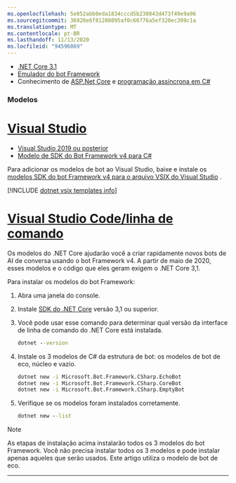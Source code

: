 ```yaml
---
ms.openlocfilehash: 5e052abb0eda1834cccd5b230843d473f49e9a96
ms.sourcegitcommit: 36928e6f81288095af0c66776a5ef320ec309c1a
ms.translationtype: MT
ms.contentlocale: pt-BR
ms.lasthandoff: 11/13/2020
ms.locfileid: "94596869"
---
```

<!-- Include under "Prerequisites" header in the files:
bot-builder-tutorial-create-basic-bot.md and bot-builder-dotnet-sdk-quickstart.md -->

- [.NET Core 3.1](https://dotnet.microsoft.com/download)
- [Emulador do bot Framework](https://aka.ms/bot-framework-emulator-readme)
- Conhecimento de [ASP.Net Core](https://docs.microsoft.com/aspnet/core/) e [programação assíncrona em C#](https://docs.microsoft.com/dotnet/csharp/programming-guide/concepts/async/index)

### <a name="templates"></a>Modelos

# <a name="visual-studio"></a>[Visual Studio](#tab/vs)

- [Visual Studio 2019 ou posterior](https://www.visualstudio.com/downloads)
- [Modelo de SDK do Bot Framework v4 para C#](https://aka.ms/bot-vsix)

Para adicionar os modelos de bot ao Visual Studio, baixe e instale os [modelos SDK do bot Framework v4 para o arquivo VSIX do Visual Studio](https://aka.ms/bot-vsix) .

[!INCLUDE [dotnet vsix templates info](~/includes/vsix-templates-versions.md)]

# <a name="visual-studio-code--command-line"></a>[Visual Studio Code/linha de comando](#tab/vc+cl)

Os modelos do .NET Core ajudarão você a criar rapidamente novos bots de AI de conversa usando o bot Framework v4. A partir de maio de 2020, esses modelos e o código que eles geram exigem o .NET Core 3,1.

Para instalar os modelos do bot Framework:

1. Abra uma janela do console.

1. Instale [SDK do .NET Core](https://dotnet.microsoft.com/download) versão 3,1 ou superior.
1. Você pode usar esse comando para determinar qual versão da interface de linha de comando do .NET Core está instalada.

   ```cmd
   dotnet --version
   ```

1. Instale os 3 modelos de C# da estrutura de bot: os modelos de bot de eco, núcleo e vazio.

   ```cmd
   dotnet new -i Microsoft.Bot.Framework.CSharp.EchoBot
   dotnet new -i Microsoft.Bot.Framework.CSharp.CoreBot
   dotnet new -i Microsoft.Bot.Framework.CSharp.EmptyBot
   ```

1. Verifique se os modelos foram instalados corretamente.

   ```cmd
   dotnet new --list
   ```

> [!NOTE]
> As etapas de instalação acima instalarão todos os 3 modelos do bot Framework. Você não precisa instalar todos os 3 modelos e pode instalar apenas aqueles que serão usados. Este artigo utiliza o modelo de bot de eco.

---